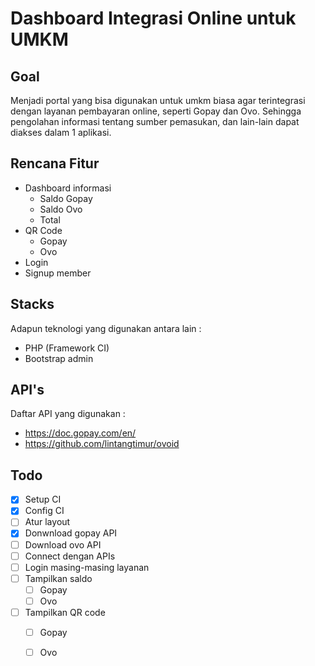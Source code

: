 # Dashboard Integrasi Online untuk UMKM

## Goal
Menjadi portal yang bisa digunakan untuk umkm biasa agar terintegrasi dengan layanan pembayaran online, seperti Gopay dan Ovo. 
Sehingga pengolahan informasi tentang sumber pemasukan, dan lain-lain dapat diakses dalam 1 aplikasi.

## Rencana Fitur
* Dashboard informasi 
    * Saldo Gopay
    * Saldo Ovo
    * Total
* QR Code
    * Gopay
    * Ovo
* Login
* Signup member

## Stacks
Adapun teknologi yang digunakan antara lain : 
* PHP (Framework CI)
* Bootstrap admin

## API's
Daftar API yang digunakan : 
* https://doc.gopay.com/en/
* https://github.com/lintangtimur/ovoid

## Todo
* [x] Setup CI
* [x] Config CI
* [ ] Atur layout
* [x] Donwnload gopay API
* [ ] Download ovo API
* [ ] Connect dengan APIs
* [ ] Login masing-masing layanan
* [ ] Tampilkan saldo
    * [ ] Gopay
    * [ ] Ovo
* [ ] Tampilkan QR code
    * [ ] Gopay
    * [ ] Ovo
 
